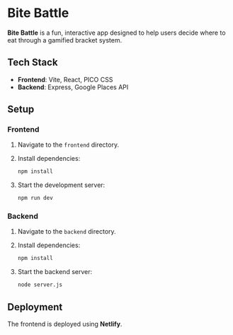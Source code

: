 # Bite Battle

**Bite Battle** is a fun, interactive app designed to help users decide where to eat through a gamified bracket system.

## Tech Stack

- **Frontend**: Vite, React, PICO CSS
- **Backend**: Express, Google Places API

## Setup

### Frontend

1. Navigate to the `frontend` directory.
2. Install dependencies:

   ```bash
   npm install
   ```

3. Start the development server:

   ```bash
   npm run dev
   ```

### Backend

1. Navigate to the `backend` directory.
2. Install dependencies:

   ```bash
   npm install
   ```

3. Start the backend server:

   ```bash
   node server.js
   ```

## Deployment

The frontend is deployed using **Netlify**.
